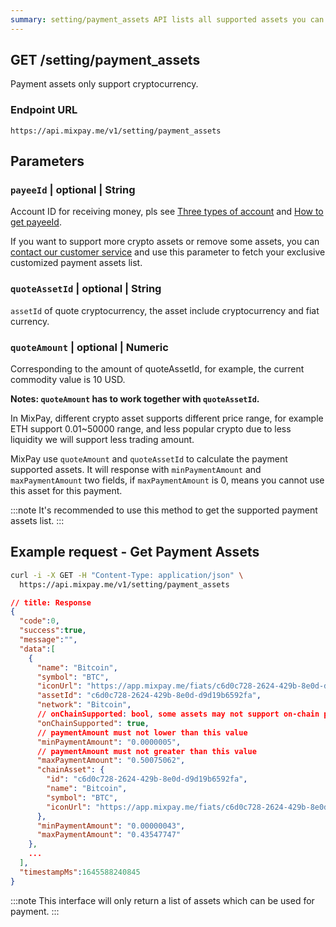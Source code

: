 ```yaml
---
summary: setting/payment_assets API lists all supported assets you can use as payment assets.
---
```


## GET /setting/payment_assets

Payment assets only support cryptocurrency.

### Endpoint URL

```
https://api.mixpay.me/v1/setting/payment_assets
```

## Parameters

### `payeeId` | optional | String

Account ID for receiving money, pls see [Three types of account](https://mixpay.me/developers/guides/integration-verview#three-types-of-account) and [How to get payeeId](https://mixpay.me/developers/guides/integration-verview#payee-id).

If you want to support more crypto assets or remove some assets, you can [contact our customer service](https://mixpay.me/developers/guides/contact-customer-service) and use this parameter to fetch your exclusive customized payment assets list.

### `quoteAssetId` | optional | String

`assetId` of quote cryptocurrency, the asset include cryptocurrency and fiat currency. 

### `quoteAmount` | optional | Numeric

Corresponding to the amount of quoteAssetId, for example, the current commodity value is 10 USD.

**Notes: `quoteAmount` has to work together with `quoteAssetId`.**

In MixPay, different crypto asset supports different price range, for example ETH support 0.01~50000 range, and  less popular crypto due to less liquidity we will support less trading amount. 

MixPay use `quoteAmount` and `quoteAssetId` to calculate the payment supported assets. It will response with `minPaymentAmount` and `maxPaymentAmount` two fields, if `maxPaymentAmount` is 0, means you cannot use this asset for this payment.

:::note
It's recommended to use this method to get the supported payment assets list.
:::

## Example request - Get Payment Assets

```bash
curl -i -X GET -H "Content-Type: application/json" \
  https://api.mixpay.me/v1/setting/payment_assets
```


```json
// title: Response
{
  "code":0,
  "success":true,
  "message":"",
  "data":[
    {
      "name": "Bitcoin",
      "symbol": "BTC",
      "iconUrl": "https://app.mixpay.me/fiats/c6d0c728-2624-429b-8e0d-d9d19b6592fa.png",
      "assetId": "c6d0c728-2624-429b-8e0d-d9d19b6592fa",
      "network": "Bitcoin",
      // onChainSupported: bool, some assets may not support on-chain payment.
      "onChainSupported": true,
      // paymentAmount must not lower than this value
      "minPaymentAmount": "0.0000005",
      // paymentAmount must not greater than this value
      "maxPaymentAmount": "0.50075062",
      "chainAsset": {
        "id": "c6d0c728-2624-429b-8e0d-d9d19b6592fa",
        "name": "Bitcoin",
        "symbol": "BTC",
        "iconUrl": "https://app.mixpay.me/fiats/c6d0c728-2624-429b-8e0d-d9d19b6592fa.png"
      },
      "minPaymentAmount": "0.00000043",
      "maxPaymentAmount": "0.43547747"
    },
    ...
  ],
  "timestampMs":1645588240845
}
```

:::note
This interface will only return a list of assets which can be used for payment.
:::
